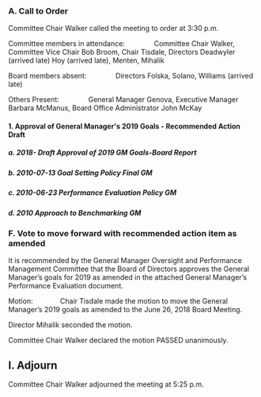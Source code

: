 ### A. Call to Order

Committee Chair Walker called the meeting to order at 3:30 p.m.

Committee members in attendance:               Committee Chair Walker, Committee Vice Chair Bob Broom, Chair Tisdale, Directors Deadwyler (arrived late) Hoy (arrived late), Menten, Mihalik

Board members absent:               Directors Folska, Solano, Williams (arrived late)

Others Present:               General Manager Genova, Executive Manager Barbara McManus, Board Office Administrator John McKay

#### 1. Approval of General Manager's 2019 Goals - Recommended Action Draft

##### a. 2018- Draft Approval of 2019 GM Goals-Board Report

##### b. 2010-07-13 Goal Setting Policy Final GM

##### c. 2010-06-23 Performance Evaluation Policy GM

##### d. 2010 Approach to Benchmarking GM

### F. Vote to move forward with recommended action item as amended

It is recommended by the General Manager Oversight and Performance Management Committee that the Board of Directors approves the General Manager’s goals for 2019 as amended in the attached General Manager’s Performance Evaluation document.

Motion:              Chair Tisdale made the motion to move the General Manager’s 2019 goals as amended to the June 26, 2018 Board Meeting.

Director Mihalik seconded the motion.

Committee Chair Walker declared the motion PASSED unanimously.

## I. Adjourn

Committee Chair Walker adjourned the meeting at 5:25 p.m.